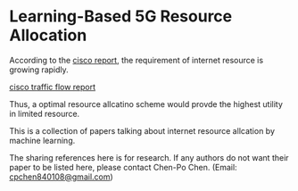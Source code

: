 # Learning-Based 5G Resource Allocation

According to the [cisco report](https://www.cisco.com/c/en/us/solutions/service-provider/visual-networking-index-vni/index.html?CAMPAIGN=MobileVNI2015&COUNTRY_SITE=us&POSITION=PR&REFERRING_SITE=SocialMedia&CREATIVE=PR+to+VNI+page&_ga=1.140386291.1192185982.1416847838#~stickynav=1), the requirement of internet resource is growing rapidly.

[cisco traffic flow report](https://www.cisco.com/c/dam/en/us/solutions/collateral/service-provider/visual-networking-index-vni/mobile-white-paper-c11-520862.doc/_jcr_content/renditions/mobile-white-paper-c11-520862_2.jpg)

Thus, a optimal resource allcatino scheme would provde the highest utility in limited resource.

This is a collection of papers talking about internet resource allcation by machine learning.

The sharing references here is for research. If any authors do not want their paper to be listed here, please contact Chen-Po Chen. (Email: cpchen840108@gmail.com)
